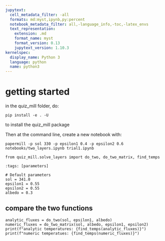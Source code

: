 ```yaml
---
jupytext:
  cell_metadata_filter: -all
  formats: md:myst,ipynb,py:percent
  notebook_metadata_filter: all,-language_info,-toc,-latex_envs
  text_representation:
    extension: .md
    format_name: myst
    format_version: 0.13
    jupytext_version: 1.10.3
kernelspec:
  display_name: Python 3
  language: python
  name: python3
---
```


# getting started

in the quiz_mill folder, do:

`pip install -e . -U`


to install the quiz_mill package

Then at the command line, create a new notebook with:

`papermill -p sol 330 -p epsilon1 0.4 -p epsilon2 0.6 notebooks/two_layers.ipynb trial1.ipynb`

```{code-cell} ipython3
from quiz_mill.solve_layers import do_two, do_two_matrix, find_temps
```

```{code-cell} ipython3
:tags: [parameters]

# Default parameters
sol = 341.0
epsilon1 = 0.55
epsilon2 = 0.55
albedo = 0.3
```

## compare the two functions

```{code-cell} ipython3
analytic_fluxes = do_two(sol, epsilon1, albedo)
numeric_fluxes = do_two_matrix(sol, albedo, epsilon1, epsilon2)
print(f"analytic temperatures: {find_temps(analytic_fluxes)}")
print(f"numeric temperatues: {find_temps(numeric_fluxes)}")
```

```{code-cell} ipython3

```
